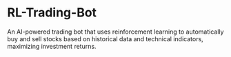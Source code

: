 # RL-Trading-Bot
An AI-powered trading bot that uses reinforcement learning to automatically buy and sell stocks based on historical data and technical indicators, maximizing investment returns.
